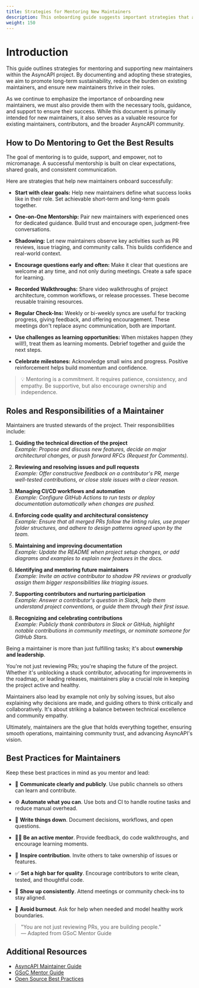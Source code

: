 ```yaml
---
title: Strategies for Mentoring New Maintainers
description: This onboarding guide suggests important strategies that are helpful in mentoring new maintainers.
weight: 150
---
```


# Introduction

This guide outlines strategies for mentoring and supporting new maintainers within the AsyncAPI project. By documenting and adopting these strategies, we aim to promote long-term sustainability, reduce the burden on existing maintainers, and ensure new maintainers thrive in their roles.

As we continue to emphasize the importance of onboarding new maintainers, we must also provide them with the necessary tools, guidance, and support to ensure their success. While this document is primarily intended for new maintainers, it also serves as a valuable resource for existing maintainers, contributors, and the broader AsyncAPI community.

## How to Do Mentoring to Get the Best Results

The goal of mentoring is to guide, support, and empower, not to micromanage. A successful mentorship is built on clear expectations, shared goals, and consistent communication.

Here are strategies that help new maintainers onboard successfully:

- **Start with clear goals:** Help new maintainers define what success looks like in their role. Set achievable short-term and long-term goals together.

- **One-on-One Mentorship:** Pair new maintainers with experienced ones for dedicated guidance. Build trust and encourage open, judgment-free conversations.

- **Shadowing:** Let new maintainers observe key activities such as PR reviews, issue triaging, and community calls. This builds confidence and real-world context.

- **Encourage questions early and often:** Make it clear that questions are welcome at any time, and not only during meetings. Create a safe space for learning.

- **Recorded Walkthroughs:** Share video walkthroughs of project architecture, common workflows, or release processes. These become reusable training resources.

- **Regular Check-Ins:** Weekly or bi-weekly syncs are useful for tracking progress, giving feedback, and offering encouragement. These meetings don't replace async communication, both are important.

- **Use challenges as learning opportunities:** When mistakes happen (they will!), treat them as learning moments. Debrief together and guide the next steps.

- **Celebrate milestones:** Acknowledge small wins and progress. Positive reinforcement helps build momentum and confidence.

> 💡 Mentoring is a commitment. It requires patience, consistency, and empathy. Be supportive, but also encourage ownership and independence.

## Roles and Responsibilities of a Maintainer

Maintainers are trusted stewards of the project. Their responsibilities include:

1. **Guiding the technical direction of the project**  
   _Example: Propose and discuss new features, decide on major architectural changes, or push forward RFCs (Request for Comments)._

2. **Reviewing and resolving issues and pull requests**  
   _Example: Offer constructive feedback on a contributor's PR, merge well-tested contributions, or close stale issues with a clear reason._

3. **Managing CI/CD workflows and automation**  
   _Example: Configure GitHub Actions to run tests or deploy documentation automatically when changes are pushed._

4. **Enforcing code quality and architectural consistency**  
   _Example: Ensure that all merged PRs follow the linting rules, use proper folder structures, and adhere to design patterns agreed upon by the team._

5. **Maintaining and improving documentation**  
   _Example: Update the README when project setup changes, or add diagrams and examples to explain new features in the docs._

6. **Identifying and mentoring future maintainers**  
   _Example: Invite an active contributor to shadow PR reviews or gradually assign them bigger responsibilities like triaging issues._

7. **Supporting contributors and nurturing participation**  
   _Example: Answer a contributor's question in Slack, help them understand project conventions, or guide them through their first issue._

8. **Recognizing and celebrating contributions**  
   _Example: Publicly thank contributors in Slack or GitHub, highlight notable contributions in community meetings, or nominate someone for GitHub Stars._


Being a maintainer is more than just fulfilling tasks; it's about **ownership and leadership**.

You're not just reviewing PRs; you're shaping the future of the project. Whether it's unblocking a stuck contributor, advocating for improvements in the roadmap, or leading releases, maintainers play a crucial role in keeping the project active and healthy.

Maintainers also lead by example not only by solving issues, but also explaining why decisions are made, and guiding others to think critically and collaboratively. It's about striking a balance between technical excellence and community empathy.

Ultimately, maintainers are the glue that holds everything together, ensuring smooth operations, maintaining community trust, and advancing AsyncAPI's vision.

## Best Practices for Maintainers

Keep these best practices in mind as you mentor and lead:

- 💬 **Communicate clearly and publicly**. Use public channels so others can learn and contribute.

- ⚙️ **Automate what you can**. Use bots and CI to handle routine tasks and reduce manual overhead.

- 📝 **Write things down**. Document decisions, workflows, and open questions.

- 🧑‍🏫 **Be an active mentor**. Provide feedback, do code walkthroughs, and encourage learning moments.

- 🙌 **Inspire contribution**. Invite others to take ownership of issues or features.

- ✅ **Set a high bar for quality**. Encourage contributors to write clean, tested, and thoughtful code.

- 📅 **Show up consistently**. Attend meetings or community check-ins to stay aligned.

- 💚 **Avoid burnout**. Ask for help when needed and model healthy work boundaries.

> "You are not just reviewing PRs, you are building people."  
> — Adapted from GSoC Mentor Guide

## Additional Resources

- [AsyncAPI Maintainer Guide](https://www.asyncapi.com/docs/community/onboarding-guide/maintainer-guide)
- [GSoC Mentor Guide](https://google.github.io/gsocguides/mentor/)
- [Open Source Best Practices](https://opensource.guide/best-practices/)